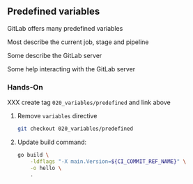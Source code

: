 <!-- .slide: id="gitlab_predefined_variables" -->

## Predefined variables

GitLab offers many predefined variables [<i class="fa-solid fa-arrow-up-right-from-square"></i>](https://docs.gitlab.com/ee/ci/variables/predefined_variables.html)

Most describe the current job, stage and pipeline

Some describe the GitLab server

Some help interacting with the GitLab server

### Hands-On

XXX create tag `020_variables/predefined` and link above

1. Remove `variables` directive

    ```bash
    git checkout 020_variables/predefined
    ```
    <!-- .element: style="width: 35em;" -->

1. Update build command:

    ```bash
    go build \
        -ldflags "-X main.Version=${CI_COMMIT_REF_NAME}" \
        -o hello \
        .
    ```
    <!-- .element: style="width: 35em;" -->
